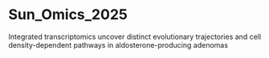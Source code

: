 # Sun_Omics_2025
Integrated transcriptomics uncover distinct evolutionary trajectories and cell density-dependent pathways in aldosterone-producing adenomas
